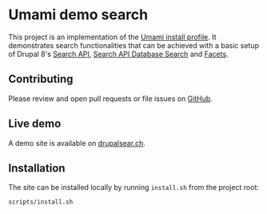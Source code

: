 # Umami demo search

This project is an implementation of the [Umami install profile](https://www.drupal.org/project/umami).
It demonstrates  search functionalities that can be achieved with a basic setup of Drupal 8's [Search API](https://www.drupal.org/project/search_api), [Search API Database Search](https://www.drupal.org/project/search_api_db) and [Facets](https://www.drupal.org/project/facets).

## Contributing

Please review and open pull requests or file issues on [GitHub](https://github.com/nickveenhof/drupal8-umami-search).

## Live demo

A demo site is available on [drupalsear.ch](http://drupalsear.ch).

## Installation

The site can be installed locally by running `install.sh` from the project root:

```
scripts/install.sh
```
